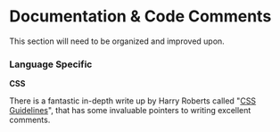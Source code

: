 # Documentation & Code Comments

This section will need to be organized and improved upon.

### Language Specific

**CSS**

There is a fantastic in-depth write up by Harry Roberts called "[CSS Guidelines](https://cssguidelin.es/#commenting)", that has some invaluable pointers to writing excellent comments.
